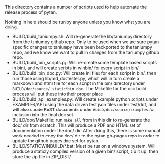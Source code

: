 This directory contains a number of scripts used to help automate the release process of pytan.

Nothing in here should be run by anyone unless you know what you are doing.

 * BUILD/build_taniumpy.sh: Will re-generate the lib/taniumpy directory from the taniumpy github repo. Only to be used when we are sure pytan specific changes to taniumpy have been backported to the taniumpy repo, and we know we want to pull in changes from the taniumpy github repo.
 * BUILD/build_bin_scripts.py: Will re-create some template based scripts in bin/, and will create scripts in winbin/ for every script in bin/
 * BUILD/build_bin_doc.py: Will create ini files for each script in bin/, then run those using lib/md_doctester.py, which will in turn create a markdown and html file for each script in the bin/ directory under ```BUILD/doc/source/_static/bin_doc```. The Makefile for the doc build process will put these into their proper place
 * BUILD/build_api_examples.py: Will create example python scripts under EXAMPLES/API using the data driven test json files under test/ddt, and will also create ReST documents under ```BUILD/doc/source/examples``` for inclusion into the final doc set
 * BUILD/doc/Makefile: run ```make all``` from in this dir to re-generate the doc/ dir from scratch. This will produce a PDF and HTML set of documentation under the doc/ dir. After doing this, there is some manual work needed to copy the doc/ dir to the pytan.gh-pages repo in order to update the github pages doc set for pytan.
 * BUILD/STATICWINBUILD/*.bat: Must be run on a windows system. Will produce a staticly compiled version of a given bin/ script, zip it up, then store the zip file in ZIP_DIST/

